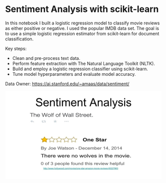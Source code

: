 # Sentiment Analysis with scikit-learn

In this notebook I built a logistic regression model to classify movie reviews as either positive or negative. I used the popular IMDB data set. The goal is to use a simple logistic regression estimator from scikit-learn for document classification.

Key steps:
- Clean and pre-process text data.
- Perform feature extraction with The Natural Language Toolkit (NLTK).
- Build and employ a logistic regression classifier using scikit-learn.
- Tune model hyperparameters and evaluate model accuracy.

Data Owner: https://ai.stanford.edu/~amaas/data/sentiment/

![review_example](/review_example.jpg)

